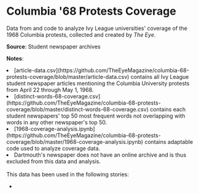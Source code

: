 # Columbia '68 Protests Coverage

Data from and code to analyze Ivy League universities' coverage of the 1968 Columbia protests, collected and created by <i>The Eye</i>. 

<strong>Source</strong>: Student newspaper archives

<strong>Notes</strong>: 
<li>[article-data.csv](https://github.com/TheEyeMagazine/columbia-68-protests-coverage/blob/master/article-data.csv) contains all Ivy League student newspaper articles mentioning the Columbia University protests from April 22 through May 1, 1968.</li>
<li>[distinct-words-68-coverage.csv](https://github.com/TheEyeMagazine/columbia-68-protests-coverage/blob/master/distinct-words-68-coverage.csv) contains each student newspapers' top 50 most frequent words not overlapping with words in any other newspaper's top 50.</li>
<li>[1968-coverage-analysis.ipynb](https://github.com/TheEyeMagazine/columbia-68-protests-coverage/blob/master/1968-coverage-analysis.ipynb) contains adaptable code used to analyze coverage data.</li>
<li>Dartmouth's newspaper does not have an online archive and is thus excluded from this data and analysis.</li>
<br>
This data has been used in the following stories:

- 



